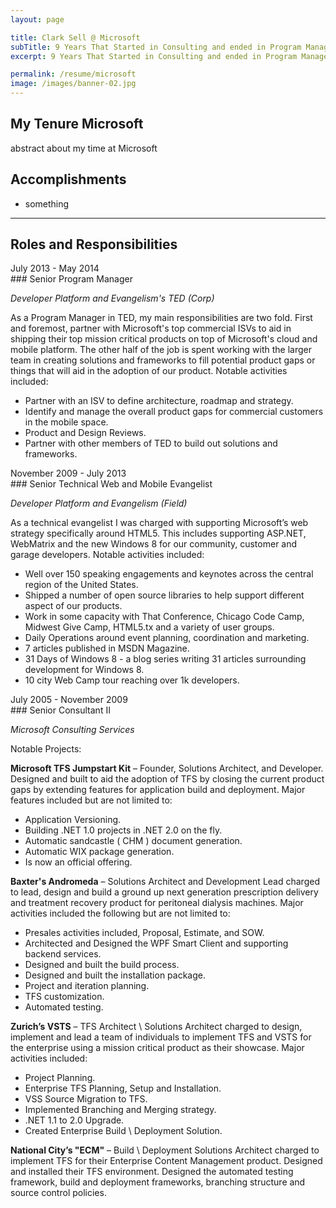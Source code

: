 ```yaml
---
layout: page

title: Clark Sell @ Microsoft
subTitle: 9 Years That Started in Consulting and ended in Program Management
excerpt: 9 Years That Started in Consulting and ended in Program Management

permalink: /resume/microsoft
image: /images/banner-02.jpg
---
```


## My Tenure Microsoft

abstract about my time at Microsoft

## Accomplishments

* something

<hr />

## Roles and Responsibilities

<div class="job-role-date">July 2013 - May 2014</div>
### Senior Program Manager

_Developer Platform and Evangelism's TED (Corp)_

As a Program Manager in TED, my main responsibilities are two fold. First and foremost, partner with Microsoft's top commercial ISVs to aid in shipping their top mission critical products on top of Microsoft's cloud and mobile platform. The other half of the job is spent working with the larger team in creating solutions and frameworks to fill potential product gaps or things that will aid in the adoption of our product. Notable activities included:

* Partner with an ISV to define architecture, roadmap and strategy.
* Identify and manage the overall product gaps for commercial customers in the mobile space.
* Product and Design Reviews.
* Partner with other members of TED to build out solutions and frameworks.

<div class="job-role-date">November 2009 - July 2013</div>
### Senior Technical Web and Mobile Evangelist

_Developer Platform and Evangelism (Field)_

As a technical evangelist I was charged with supporting Microsoft’s web strategy specifically around HTML5. This includes supporting ASP.NET, WebMatrix and the new Windows 8 for our community, customer and garage developers. Notable activities included:


* Well over 150 speaking engagements and keynotes across the central region of the United States.
* Shipped a number of open source libraries to help support different aspect of our products.
* Work in some capacity with That Conference, Chicago Code Camp, Midwest Give Camp, HTML5.tx and a variety of user groups.
* Daily Operations around event planning, coordination and marketing.
* 7 articles published in MSDN Magazine.
* 31 Days of Windows 8 - a blog series writing 31 articles surrounding development for Windows 8.
* 10 city Web Camp tour reaching over 1k developers.

<div class="job-role-date">July 2005 - November 2009</div>
### Senior Consultant II

_Microsoft Consulting Services_

Notable Projects:

**Microsoft TFS Jumpstart Kit** – Founder, Solutions Architect, and Developer. Designed and built to aid the adoption of TFS by closing the current product gaps by extending features for application build and deployment. Major features included but are not limited to:
* Application Versioning.
* Building .NET 1.0 projects in .NET 2.0 on the fly.
* Automatic sandcastle ( CHM ) document generation.
* Automatic WIX package generation.
* Is now an official offering.

**Baxter's Andromeda** – Solutions Architect and Development Lead charged to lead, design and build a ground up next generation prescription delivery and treatment recovery product for peritoneal dialysis machines. Major activities included the following but are not limited to:
* Presales activities included, Proposal, Estimate, and SOW.
* Architected and Designed the WPF Smart Client and supporting backend services.
* Designed and built the build process.
* Designed and built the installation package.
* Project and iteration planning.
* TFS customization.
* Automated testing.

**Zurich’s VSTS** – TFS Architect \ Solutions Architect charged to design, implement and lead a team of individuals to implement TFS and VSTS for the enterprise using a mission critical product as their showcase. Major activities included:
* Project Planning.
* Enterprise TFS Planning, Setup and Installation.
* VSS Source Migration to TFS.
* Implemented Branching and Merging strategy.
* .NET 1.1 to 2.0 Upgrade.
* Created Enterprise Build \ Deployment Solution.

**National City’s "ECM"** – Build \ Deployment Solutions Architect charged to implement TFS for their Enterprise Content Management product. Designed and installed their TFS environment. Designed the automated testing framework, build and deployment frameworks, branching structure and source control policies.
